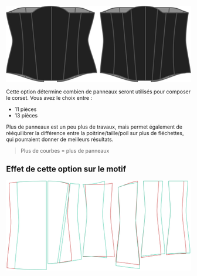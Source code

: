 ![L'option des panneaux sur Cathrin](./panels.svg)

Cette option détermine combien de panneaux seront utilisés pour composer le corset. Vous avez le choix entre :

-   11 pièces
-   13 pièces

Plus de panneaux est un peu plus de travaux, mais permet également de rééquilibrer la différence entre la poitrine/taille/poil sur plus de fléchettes, qui pourraient donner de meilleurs résultats.

> Plus de courbes = plus de panneaux

## Effet de cette option sur le motif

![Cette image montre l'effet de cette option en superposant plusieurs variantes qui ont une valeur différente pour cette option](cathrin_panels_sample.svg "Effet de cette option sur le motif")
